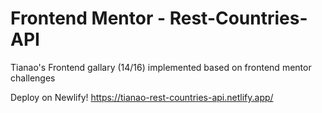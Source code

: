 # Frontend Mentor - Rest-Countries-API

Tianao's Frontend gallary (14/16) implemented based on frontend mentor challenges

Deploy on Newlify! https://tianao-rest-countries-api.netlify.app/
